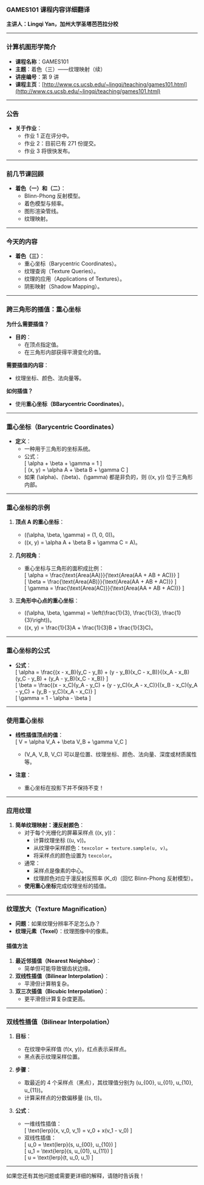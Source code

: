 ### GAMES101 课程内容详细翻译  
**主讲人：Lingqi Yan，加州大学圣塔芭芭拉分校**  

---

### 计算机图形学简介  
- **课程名称**：GAMES101  
- **主题**：着色（三）——纹理映射（续）  
- **讲座编号**：第 9 讲  
- **课程主页**：[http://www.cs.ucsb.edu/~lingqi/teaching/games101.html](http://www.cs.ucsb.edu/~lingqi/teaching/games101.html)  

---

### 公告  
- **关于作业**：  
  - 作业 1 正在评分中。  
  - 作业 2：目前已有 271 份提交。  
  - 作业 3 将很快发布。  

---

### 前几节课回顾  
- **着色（一）和（二）**：  
  - Blinn-Phong 反射模型。  
  - 着色模型与频率。  
  - 图形渲染管线。  
  - 纹理映射。  

---

### 今天的内容  
- **着色（三）**：  
  - 重心坐标（Barycentric Coordinates）。  
  - 纹理查询（Texture Queries）。  
  - 纹理的应用（Applications of Textures）。  
  - 阴影映射（Shadow Mapping）。  

---

### 跨三角形的插值：重心坐标  
**为什么需要插值？**  
- **目的**：  
  - 在顶点指定值。  
  - 在三角形内部获得平滑变化的值。  

**需要插值的内容**：  
- 纹理坐标、颜色、法向量等。  

**如何插值？**  
- 使用**重心坐标（BBarycentric Coordinates）**。  

---

### 重心坐标（Barycentric Coordinates）  
- **定义**：  
  - 一种用于三角形的坐标系统。  
  - 公式：  
    \[
    \alpha + \beta + \gamma = 1
    \]  
    \[
    (x, y) = \alpha A + \beta B + \gamma C
    \]  
  - 如果 \(\alpha\)、\(\beta\)、\(\gamma\) 都是非负的，则 \((x, y)\) 位于三角形内部。  

---

### 重心坐标的示例  
1. **顶点 A 的重心坐标**：  
   - \((\alpha, \beta, \gamma) = (1, 0, 0)\)。  
   - \((x, y) = \alpha A + \beta B + \gamma C = A\)。  

2. **几何视角**：  
   - 重心坐标与三角形的面积成比例：  
     \[
     \alpha = \frac{\text{Area(AA)}}{\text{Area(AA + AB + AC)}}
     \]  
     \[
     \beta = \frac{\text{Area(AB)}}{\text{Area(AA + AB + AC)}}
     \]  
     \[
     \gamma = \frac{\text{Area(AC)}}{\text{Area(AA + AB + AC)}}
     \]  

3. **三角形中心点的重心坐标**：  
   - \((\alpha, \beta, \gamma) = \left(\frac{1}{3}, \frac{1}{3}, \frac{1}{3}\right)\)。  
   - \((x, y) = \frac{1}{3}A + \frac{1}{3}B + \frac{1}{3}C\)。  

---

### 重心坐标的公式  
- **公式**：  
  \[
  \alpha = \frac{(x - x_B)(y_C - y_B) + (y - y_B)(x_C - x_B)}{(x_A - x_B)(y_C - y_B) + (y_A - y_B)(x_C - x_B)}
  \]  
  \[
  \beta = \frac{(x - x_C)(y_A - y_C) + (y - y_C)(x_A - x_C)}{(x_B - x_C)(y_A - y_C) + (y_B - y_C)(x_A - x_C)}
  \]  
  \[
  \gamma = 1 - \alpha - \beta
  \]  

---

### 使用重心坐标  
- **线性插值顶点的值**：  
  \[
  V = \alpha V_A + \beta V_B + \gamma V_C
  \]  
  - \(V_A, V_B, V_C\) 可以是位置、纹理坐标、颜色、法向量、深度或材质属性等。  

- **注意**：  
  - 重心坐标在投影下并不保持不变！  

---

### 应用纹理  
1. **简单纹理映射：漫反射颜色**：  
   - 对于每个光栅化的屏幕采样点 \((x, y)\)：  
     - 计算纹理坐标 \((u, v)\)。  
     - 从纹理中采样颜色：`texcolor = texture.sample(u, v)`。  
     - 将采样点的颜色设置为 `texcolor`。  
   - 通常：  
     - 采样点是像素的中心。  
     - 纹理颜色对应于漫反射反照率 \(K_d\)（回忆 Blinn-Phong 反射模型）。  
   - **使用重心坐标**完成纹理坐标的插值。  

---

### 纹理放大（Texture Magnification）  
- **问题**：如果纹理分辨率不足怎么办？  
- **纹理元素（Texel）**：纹理图像中的像素。  

#### 插值方法  
1. **最近邻插值（Nearest Neighbor）**：  
   - 简单但可能导致锯齿状边缘。  
2. **双线性插值（Bilinear Interpolation）**：  
   - 平滑但计算稍复杂。  
3. **双三次插值（Bicubic Interpolation）**：  
   - 更平滑但计算复杂度更高。  

---

### 双线性插值（Bilinear Interpolation）  
1. **目标**：  
   - 在纹理中采样值 \(f(x, y)\)，红点表示采样点。  
   - 黑点表示纹理采样位置。  

2. **步骤**：  
   - 取最近的 4 个采样点（黑点），其纹理值分别为 \(u_{00}, u_{01}, u_{10}, u_{11}\)。  
   - 计算采样点的分数偏移量 \((s, t)\)。  

3. **公式**：  
   - 一维线性插值：  
     \[
     \text{lerp}(x, v_0, v_1) = v_0 + x(v_1 - v_0)
     \]  
   - 双线性插值：  
     \[
     u_0 = \text{lerp}(s, u_{00}, u_{10})
     \]  
     \[
     u_1 = \text{lerp}(s, u_{01}, u_{11})
     \]  
     \[
     u = \text{lerp}(t, u_0, u_1)
     \]  

---

如果您还有其他问题或需要更详细的解释，请随时告诉我！
